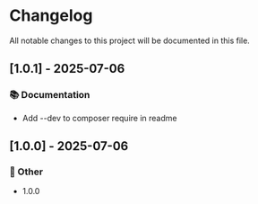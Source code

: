 # Changelog

All notable changes to this project will be documented in this file.

## [1.0.1] - 2025-07-06

### 📚 Documentation

- Add --dev to composer require in readme

## [1.0.0] - 2025-07-06

### 💼 Other

- 1.0.0

